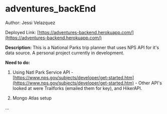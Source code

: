 # adventures_backEnd

Author: Jessi Velazquez

Deployed Link: [https://adventures-backend.herokuapp.com/](https://adventures-backend.herokuapp.com/)

**Description:** This is a National Parks trip planner that uses NPS API for it's data source. A personal project currently in development.

**Need to do:**

1. Using Natl Park Service API - [https://www.nps.gov/subjects/developer/get-started.htm](https://www.nps.gov/subjects/developer/get-started.htm) - Other API's looked at were Trailforks (emailed them for key), and HikerAPI.

4. Mongo Atlas setup


...